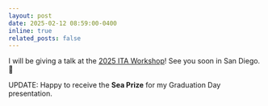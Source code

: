 ```yaml
---
layout: post
date: 2025-02-12 08:59:00-0400
inline: true
related_posts: false
---
```


I will be giving a talk at the <a href="https://ita.ucsd.edu/workshop/">2025 ITA Workshop</a>! See you soon in San Diego. :ship: <br />

UPDATE: Happy to receive the <strong>Sea Prize</strong> for my Graduation Day presentation.